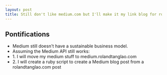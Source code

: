 ```yaml
---
layout: post
title: Still don't like medium.com but I'll make it my link blog for rolandtanglao.com 
---
```


## Pontifications

* Medium still doesn't have a sustainable business model.
* Assuming the Medium API still works:
* 1\. I will move my medium stuff to medium.rolandtanglao.com
* 2\. I will create a ruby script to create a Medium blog post from a rolandtanglao.com post

